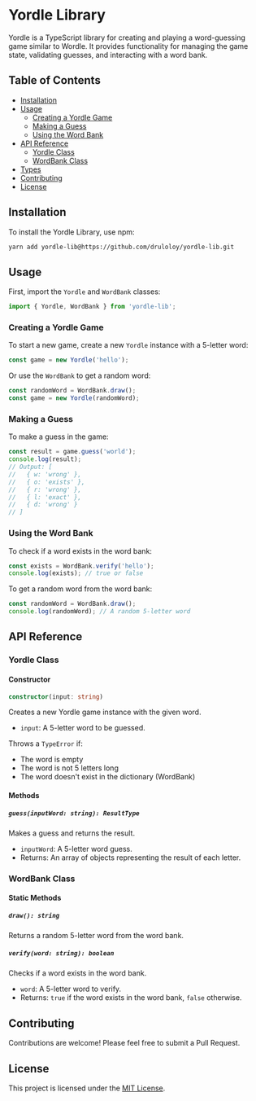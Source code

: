 # Yordle Library

Yordle is a TypeScript library for creating and playing a word-guessing game similar to Wordle. It provides functionality for managing the game state, validating guesses, and interacting with a word bank.

## Table of Contents

- [Installation](#installation)
- [Usage](#usage)
  - [Creating a Yordle Game](#creating-a-yordle-game)
  - [Making a Guess](#making-a-guess)
  - [Using the Word Bank](#using-the-word-bank)
- [API Reference](#api-reference)
  - [Yordle Class](#yordle-class)
  - [WordBank Class](#wordbank-class)
- [Types](#types)
- [Contributing](#contributing)
- [License](#license)

## Installation

To install the Yordle Library, use npm:

```bash
yarn add yordle-lib@https://github.com/druloloy/yordle-lib.git
```

## Usage

First, import the `Yordle` and `WordBank` classes:

```typescript
import { Yordle, WordBank } from 'yordle-lib';
```

### Creating a Yordle Game

To start a new game, create a new `Yordle` instance with a 5-letter word:

```typescript
const game = new Yordle('hello');
```

Or use the `WordBank` to get a random word:

```typescript
const randomWord = WordBank.draw();
const game = new Yordle(randomWord);
```

### Making a Guess

To make a guess in the game:

```typescript
const result = game.guess('world');
console.log(result);
// Output: [
//   { w: 'wrong' },
//   { o: 'exists' },
//   { r: 'wrong' },
//   { l: 'exact' },
//   { d: 'wrong' }
// ]
```

### Using the Word Bank

To check if a word exists in the word bank:

```typescript
const exists = WordBank.verify('hello');
console.log(exists); // true or false
```

To get a random word from the word bank:

```typescript
const randomWord = WordBank.draw();
console.log(randomWord); // A random 5-letter word
```

## API Reference

### Yordle Class

#### Constructor

```typescript
constructor(input: string)
```

Creates a new Yordle game instance with the given word.

- `input`: A 5-letter word to be guessed.

Throws a `TypeError` if:
- The word is empty
- The word is not 5 letters long
- The word doesn't exist in the dictionary (WordBank)

#### Methods

##### `guess(inputWord: string): ResultType`

Makes a guess and returns the result.

- `inputWord`: A 5-letter word guess.
- Returns: An array of objects representing the result of each letter.

### WordBank Class

#### Static Methods

##### `draw(): string`

Returns a random 5-letter word from the word bank.

##### `verify(word: string): boolean`

Checks if a word exists in the word bank.

- `word`: A 5-letter word to verify.
- Returns: `true` if the word exists in the word bank, `false` otherwise.

## Contributing

Contributions are welcome! Please feel free to submit a Pull Request.

## License

This project is licensed under the [MIT License](LICENSE).